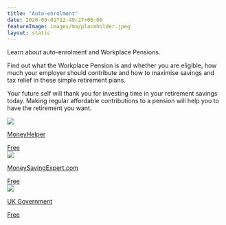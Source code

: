 ```yaml
---
title: "Auto-enrolment"
date: 2020-09-01T12:49:27+06:00
featureImage: images/ma/placeholder.jpeg
layout: static
---
```


Learn about auto-enrolment and Workplace Pensions.

Find out what the Workplace Pension is and whether you are eligible, how much your employer should contribute and how to maximise savings and tax relief in these simple retirement plans.

Your future self will thank you for investing time in your retirement savings today. Making regular affordable contributions to a pension will help you to have the retirement you want.

<a class="ma-link" href="https://www.moneyhelper.org.uk/en/pensions-and-retirement/auto-enrolment"><div class="ma-card ma-card-Wealth"><div class="ma-icon"><img src ="/images/Icon-check - wealth - opacity.svg"/></div><div class="ma-name"><p>MoneyHelper</p></div><div class="ma-paid-text"><span>Free </span></div></div></a><a class="ma-link" href="https://www.moneysavingexpert.com/savings/auto-enrolment/"><div class="ma-card ma-card-Wealth"><div class="ma-icon"><img src ="/images/Icon-check - wealth - opacity.svg"/></div><div class="ma-name"><p>MoneySavingExpert.com</p></div><div class="ma-paid-text"><span>Free </span></div></div></a><a class="ma-link" href="https://www.gov.uk/workplace-pensions"><div class="ma-card ma-card-Wealth"><div class="ma-icon"><img src ="/images/Icon-check - wealth - opacity.svg"/></div><div class="ma-name"><p>UK Government</p></div><div class="ma-paid-text"><span>Free </span></div></div></a>  

<br/><br/>






